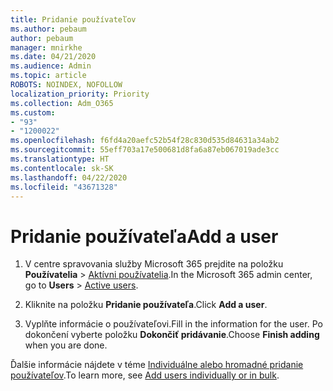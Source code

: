 ```yaml
---
title: Pridanie používateľov
ms.author: pebaum
author: pebaum
manager: mnirkhe
ms.date: 04/21/2020
ms.audience: Admin
ms.topic: article
ROBOTS: NOINDEX, NOFOLLOW
localization_priority: Priority
ms.collection: Adm_O365
ms.custom:
- "93"
- "1200022"
ms.openlocfilehash: f6fd4a20aefc52b54f28c830d535d84631a34ab2
ms.sourcegitcommit: 55eff703a17e500681d8fa6a87eb067019ade3cc
ms.translationtype: HT
ms.contentlocale: sk-SK
ms.lasthandoff: 04/22/2020
ms.locfileid: "43671328"
---
```

# <a name="add-a-user"></a><span data-ttu-id="03a96-102">Pridanie používateľa</span><span class="sxs-lookup"><span data-stu-id="03a96-102">Add a user</span></span>

1. <span data-ttu-id="03a96-103">V centre spravovania služby Microsoft 365 prejdite na položku **Používatelia** > [Aktívni používatelia](https://admin.microsoft.com/Adminportal/Home?source=applauncher#/users).</span><span class="sxs-lookup"><span data-stu-id="03a96-103">In the Microsoft 365 admin center, go to **Users** > [Active users](https://admin.microsoft.com/Adminportal/Home?source=applauncher#/users).</span></span>

2. <span data-ttu-id="03a96-104">Kliknite na položku **Pridanie používateľa**.</span><span class="sxs-lookup"><span data-stu-id="03a96-104">Click **Add a user**.</span></span>

3. <span data-ttu-id="03a96-105">Vyplňte informácie o používateľovi.</span><span class="sxs-lookup"><span data-stu-id="03a96-105">Fill in the information for the user.</span></span> <span data-ttu-id="03a96-106">Po dokončení vyberte položku **Dokončiť pridávanie**.</span><span class="sxs-lookup"><span data-stu-id="03a96-106">Choose **Finish adding** when you are done.</span></span>

<span data-ttu-id="03a96-107">Ďalšie informácie nájdete v téme [Individuálne alebo hromadné pridanie používateľov](https://docs.microsoft.com/office365/admin/add-users/add-users).</span><span class="sxs-lookup"><span data-stu-id="03a96-107">To learn more, see [Add users individually or in bulk](https://docs.microsoft.com/office365/admin/add-users/add-users).</span></span>